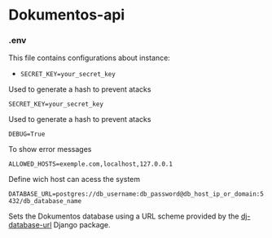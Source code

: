 # Dokumentos-api

### .env
This file contains configurations about instance:
- `SECRET_KEY=your_secret_key`

Used to generate a hash to prevent atacks

``
SECRET_KEY=your_secret_key
``

Used to generate a hash to prevent atacks

``
DEBUG=True
``

To show error messages

``
ALLOWED_HOSTS=exemple.com,localhost,127.0.0.1
``

Define wich host can acess the system

``
DATABASE_URL=postgres://db_username:db_password@db_host_ip_or_domain:5432/db_database_name
``

Sets the Dokumentos database using a URL scheme provided by the [dj-database-url](https://github.com/kennethreitz/dj-database-url) Django package.
